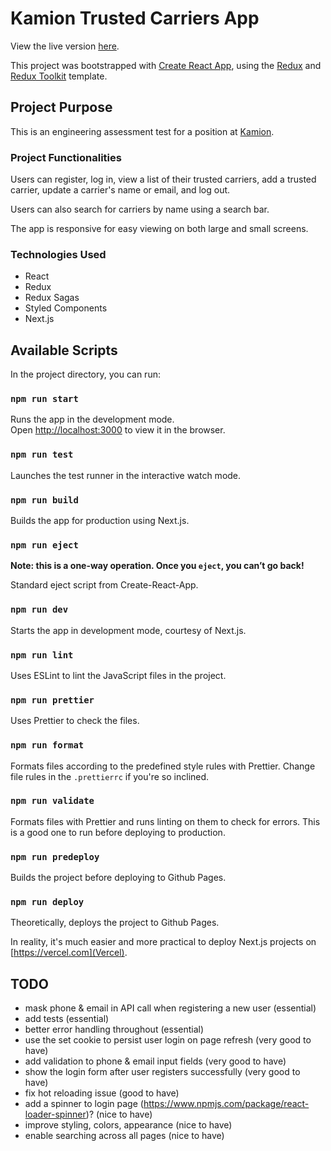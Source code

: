 # Kamion Trusted Carriers App

View the live version [here](https://kamion-trusted-carriers-app.vercel.app/).

This project was bootstrapped with
[Create React App](https://github.com/facebook/create-react-app), using the
[Redux](https://redux.js.org/) and
[Redux Toolkit](https://redux-toolkit.js.org/) template.

## Project Purpose

This is an engineering assessment test for a position at
[Kamion](https://www.kamion.co).

### Project Functionalities

Users can register, log in, view a list of their trusted carriers, add a trusted
carrier, update a carrier's name or email, and log out.

Users can also search for carriers by name using a search bar.

The app is responsive for easy viewing on both large and small screens.

### Technologies Used

- React
- Redux
- Redux Sagas
- Styled Components
- Next.js

## Available Scripts

In the project directory, you can run:

### `npm run start`

Runs the app in the development mode.<br /> Open
[http://localhost:3000](http://localhost:3000) to view it in the browser.

### `npm run test`

Launches the test runner in the interactive watch mode.<br />

### `npm run build`

Builds the app for production using Next.js.

### `npm run eject`

**Note: this is a one-way operation. Once you `eject`, you can’t go back!**

Standard eject script from Create-React-App.

### `npm run dev`

Starts the app in development mode, courtesy of Next.js.

### `npm run lint`

Uses ESLint to lint the JavaScript files in the project.

### `npm run prettier`

Uses Prettier to check the files.

### `npm run format`

Formats files according to the predefined style rules with Prettier. Change file
rules in the `.prettierrc` if you're so inclined.

### `npm run validate`

Formats files with Prettier and runs linting on them to check for errors. This
is a good one to run before deploying to production.

### `npm run predeploy`

Builds the project before deploying to Github Pages.

### `npm run deploy`

Theoretically, deploys the project to Github Pages.

In reality, it's much easier and more practical to deploy Next.js projects on
[https://vercel.com](Vercel).

## TODO

- mask phone & email in API call when registering a new user (essential)
- add tests (essential)
- better error handling throughout (essential)
- use the set cookie to persist user login on page refresh (very good to have)
- add validation to phone & email input fields (very good to have)
- show the login form after user registers successfully (very good to have)
- fix hot reloading issue (good to have)
- add a spinner to login page
  (https://www.npmjs.com/package/react-loader-spinner)? (nice to have)
- improve styling, colors, appearance (nice to have)
- enable searching across all pages (nice to have)
